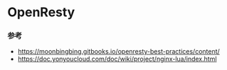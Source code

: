 # OpenResty





### 参考

- https://moonbingbing.gitbooks.io/openresty-best-practices/content/
- https://doc.yonyoucloud.com/doc/wiki/project/nginx-lua/index.html